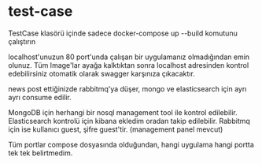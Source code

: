 # test-case
TestCase klasörü içinde sadece 
docker-compose up --build komutunu çalıştırın

localhost'unuzun 80 port'unda çalışan bir uygulamanız olmadığından emin olunuz. Tüm Image'lar ayağa kalktıktan sonra localhost adresinden kontrol edebilirsiniz otomatik olarak swagger karşınıza çıkacaktır.

news post ettiğinizde rabbitmq'ya düşer, mongo ve elasticsearch için ayrı ayrı consume edilir.

MongoDB için herhangi bir nosql management tool ile kontrol edilebilir.
Elasticsearch kontrolü için kibana ekledim oradan takip edilebilir.
Rabbitmq için ise kullanıcı guest, şifre guest'tir. (management panel mevcut)

Tüm portlar compose dosyasında olduğundan, hangi uygulama hangi portta tek tek belirtmedim.
